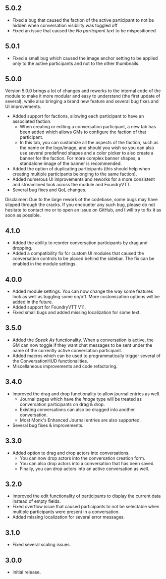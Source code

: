## 5.0.2

- Fixed a bug that caused the faction of the active participant to not be hidden when conversation visibility was toggled off
- Fixed an issue that caused the _No participant text_ to be mispositioned

## 5.0.1

- Fixed a small bug which caused the image anchor setting to be applied only to the active participants and not to the other thumbnails.

## 5.0.0

Version 5.0.0 brings a lot of changes and reworks to the internal code of the module to make it more modular and easy to understand (the first update of several), while also bringing a brand new feature and several bug fixes and UI improvements.

- Added support for factions, allowing each participant to have an associated faction.
  - When creating or editing a conversation participant, a new tab has been added which allows GMs to configure the faction of that participant.
  - In this tab, you can customize all the aspects of the faction, such as the name or the logo/image, and should you wish so you can also use several predefined shapes and a color picker to also create a banner for the faction. For more complex banner shapes, a standalone image of the banner is recommended.
- Added the option of duplicating participants (this should help when creating multiple participants belonging to the same faction).
- Added numerous UI improvements and reworks for a more consistent and streamlined look across the module and FoundryVTT.
- Several bug fixes and QoL changes.

Disclaimer: Due to the large rework of the codebase, some bugs may have slipped through the cracks. If you encounter any such bug, please do not hesitate to contact me or to open an issue on GitHub, and I will try to fix it as soon as possible.

## 4.1.0

- Added the ability to reorder conversation participants by drag and dropping.
- Added a compatibility fix for custom UI modules that caused the conversation controls to be placed behind the sidebar. The fix can be enabled in the module settings.

## 4.0.0

- Added module settings. You can now change the way some features look as well as toggling some on/off. More customization options will be added in the future.
- Added support for FoundryVTT V11.
- Fixed small bugs and added missing localization for some text.

## 3.5.0

- Added the _Speak As_ functionality. When a conversation is active, the GM can now toggle if they want chat messages to be sent under the name of the currently active conversation participant.
- Added macros which can be used to programmatically trigger several of the ConversationHUD functionalities.
- Miscellaneous improvements and code refactoring.

## 3.4.0

- Improved the drag and drop functionality to allow journal entries as well.
  - Journal pages which have the _Image_ type will be treated as conversation participants on drag & drop.
  - Existing conversations can also be dragged into another conversation.
  - Most Monk's Enhanced Journal entries are also supported.
- Several bug fixes & improvements.

## 3.3.0

- Added option to drag and drop actors into conversations.
  - You can now drop actors into the conversation creation form.
  - You can also drop actors into a conversation that has been saved.
  - Finally, you can drop actors into an active conversation as well.

## 3.2.0

- Improved the edit functionality of participants to display the current data instead of empty fields.
- Fixed overflow issue that caused participants to not be selectable when multiple participants were present in a conversation.
- Added missing localization for several error messages.

## 3.1.0

- Fixed several scaling issues.

## 3.0.0

- Initial release.
